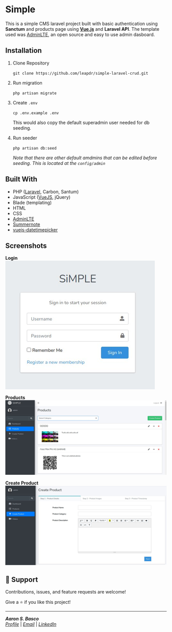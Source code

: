 # Simple

This is a simple CMS laravel project built with basic authentication using **Sanctum** and products page using [**Vue.js**](https://vuejs.org/m) and **Laravel API**. The template used was [AdminLTE](https://adminlte.io/), an open source and easy to use admin dasboard.

## Installation

1. Clone Repository

    `git clone https://github.com/leapdr/simple-laravel-crud.git`

2. Run migration

    `php artisan migrate`

3. Create `.env`

    `cp .env.example .env`

    This would also copy the default superadmin user needed for db seeding.

4. Run seeder

    `php artisan db:seed`

    *Note that there are other default amdmins that can be edited before seeding. This is located at the `config/admin`*

## Built With

- PHP ([Laravel](https://laravel.com/), Carbon, Santum)
- JavaScript ([VueJS](https://vuejs.org/), jQuery)
- Blade (templating)
- HTML
- CSS
- [AdminLTE](https://adminlte.io/)
- [Summernote](https://summernote.org/)
- [vuejs-datetimepicker](https://www.npmjs.com/package/vuejs-datetimepicker)

## Screenshots

**Login**
![Login](/screenshots/login.jpg "Log in")

**Products**
![Products](/screenshots/products.jpg "Products")

**Create Product**
![Create Product](/screenshots/create-product.jpg "Create Product")

## 🤝 Support

Contributions, issues, and feature requests are welcome!

Give a ⭐️ if you like this project!

---
***Aaron S. Basco***
<br />
*[Profile](https://github.com/rohit19060 "Rohit jain")* |
*[Email](mailto:aron42610@hotmail.com?subject=Hi% "Hi!")* |
*[LinkedIn](https://www.linkedin.com/in/aaron-basco-114326118/)*
